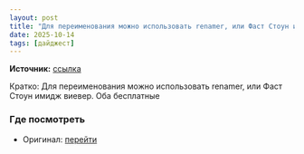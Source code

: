 ```yaml
---
layout: post
title: "Для переименования можно использовать renamer, или Фаст Стоун имидж виевер."
date: 2025-10-14
tags: [дайджест]
---
```


**Источник:** [ссылка](https://t.me/fotostoki_ru_chat/32351)

Кратко: Для переименования можно использовать renamer, или Фаст Стоун имидж виевер. Оба бесплатные

### Где посмотреть
- Оригинал: [перейти]({link})
